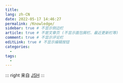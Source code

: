 ```yaml
---
title: 
lang: zh-CN
date: 2022-05-17 14:46:27
permalink: /Knowledge/
sidebar: true # 不显示侧边栏
article: true # 不是文章页 (不显示面包屑栏、最近更新栏等)
comment: true # 不显示评论栏
editLink: true # 不显示编辑按钮
categories: 
  -
tags: 
  - 
---
```



<KnowledgeMenu />

::: right
来自 [JSH](https://gitee.com/jin-shaohui/vuepress)
:::



